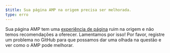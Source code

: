 ```yaml
---
$title: Sua página AMP na origem precisa ser melhorada.
type: erro
---
```


Sua página AMP tem uma [experiência de página](https://github.com/ampproject/amphtml/issues/new?assignees=&labels=Type%3A+Page+experience&template=page-experience.md&title=Page+experience+issue) ruim na origem e não temos recomendações a oferecer. Lamentamos por isso! Por favor, <a>registre um problema no GitHub</a> para que possamos dar uma olhada na questão e ver como o AMP pode melhorar.
